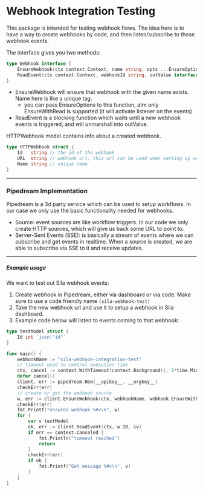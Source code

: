 # Webhook Integration Testing
This package is intended for testing webhook flows. The idea here is to have a way to create webhooks by code, and then listen/subscribe to those webhook events.

The interface gives you two methods:
```go
type Webhook interface {
    EnsureWebhook(ctx context.Context, name string, opts ...EnsureOption) (*HTTPWebhook, error)
    ReadEvent(ctx context.Context, webhookId string, outValue interface{}) (bool, error)
}
```
- EnsureWebhook will ensure that webhook with the given name exists. Name here is like a unique tag.
  - you can pass EnsureOptions to this function, atm only EnsureWithRead is supported (it will activate listener on the events)
- ReadEvent is a blocking function which waits until a new webhook events is triggered, and will unmarshall into outValue.

HTTPWebhook model contains info about a created webhook.
```go
type HTTPWebhook struct {
	Id   string // the id of the webhook
	URL  string // webhook url, this url can be used when setting up webhooks with vendors
	Name string // unique name
}
```

***

### Pipedream Implementation
Pipedream is a 3d party service which can be used to setup workflows.
In our case we only use the basic functionality needed for webhooks.
- Source: event sources are like workflow triggers. In our code we only create HTTP sources, which will give us back some URL to point to.
- Server-Sent Events (SSE): is basically a stream of events where we can subscribe and get events in realtime. When a source is created, we are able to subscribe via SSE to it and receive updates.

***

##### Example usage
We want to test out Sila webhook events:
1. Create webhook in Pipedream, either via dashboard or via code. Make sure to use a code friendly name `(sila-webhook-test)`
2. Take the new webhook url and use it to setup a webhook in Sila dashboard.
3. Example code below will listen to events coming to that webhook:
```go
type testModel struct {
	Id int `json:"id"`
}

func main() {
	webhookName := "sila-webhook-integration-test"
    // timeout used to control execution time
    ctx, cancel := context.WithTimeout(context.Background(), 1*time.Minute)
	defer cancel()
	client, err := pipedream.New(__apikey__, __orgkey__)
	checkErr(err)
	// create or get the webhook source
	w, err := client.EnsureWebhook(ctx, webhookName, webhook.EnsureWithRead())
	checkErr(err)
	fmt.Printf("ensured webhook %#v\n", w)
	for {
		var v testModel
		ok, err := client.ReadEvent(ctx, w.ID, &v)
		if err == context.Canceled {
			fmt.Println("timeout reached")
			return
		}
		checkErr(err)
		if ok {
			fmt.Printf("Got message %#v\n", v)
		}
	}
}
```
